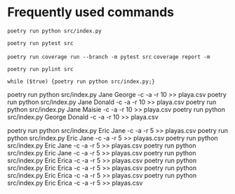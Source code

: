 # Frequently used commands

`poetry run python src/index.py`

`poetry run pytest src`

`poetry run coverage run --branch -m pytest src`
`coverage report -m`

`poetry run pylint src`

`while ($true) {poetry run python src/index.py;}`

poetry run python src/index.py Jane George -c -a -r 10 >> playa.csv
poetry run python src/index.py Jane Donald -c -a -r 10 >> playa.csv
poetry run python src/index.py Jane Maisie -c -a -r 10 >> playa.csv
poetry run python src/index.py George Donald -c -a -r 10 >> playa.csv


poetry run python src/index.py Eric Jane -c -a -r 5 >> playas.csv
poetry run python src/index.py Eric Jane -c -a -r 5 >> playas.csv
poetry run python src/index.py Eric Jane -c -a -r 5 >> playas.csv
poetry run python src/index.py Eric Jane -c -a -r 5 >> playas.csv
poetry run python src/index.py Eric Erica -c -a -r 5 >> playas.csv
poetry run python src/index.py Eric Erica -c -a -r 5 >> playas.csv
poetry run python src/index.py Eric Erica -c -a -r 5 >> playas.csv
poetry run python src/index.py Eric Erica -c -a -r 5 >> playas.csv
